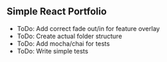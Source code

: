 ## Simple React Portfolio

* ToDo: Add correct fade out/in for feature overlay
* ToDo: Create actual folder structure
* ToDo: Add mocha/chai for tests
* ToDo: Write simple tests